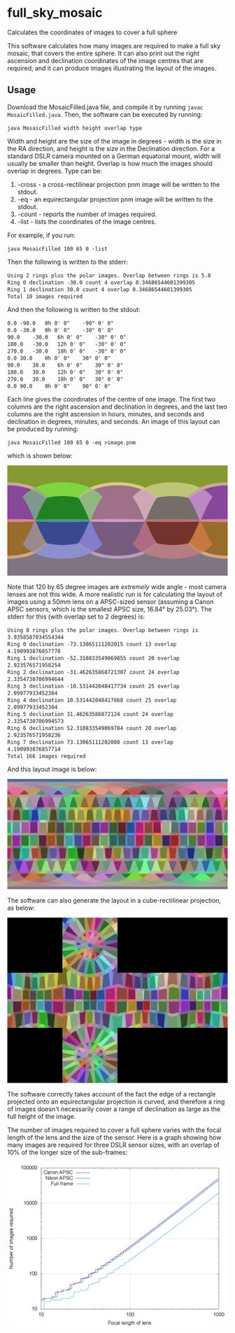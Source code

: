 # full_sky_mosaic
Calculates the coordinates of images to cover a full sphere

This software calculates how many images are required to make a full sky mosaic, that covers the entire sphere.
It can also print out the right ascension and declination coordinates of the image centres that are required, and it can produce images illustrating the layout of the images.

## Usage
Download the MosaicFilled.java file, and compile it by running `javac MosaicFilled.java`. Then, the software can be executed by running:
```
java MosaicFilled width height overlap type
```
Width and height are the size of the image in degrees - width is the size in the RA direction, and height is the size in the Declination direction.
For a standard DSLR camera mounted on a German equatorial mount, width will usually be smaller than height.
Overlap is how much the images should overlap in degrees.
Type can be:
1. -cross - a cross-rectilinear projection pnm image will be written to the stdout.
2. -eq - an equirectangular projection pnm image will be written to the stdout.
3. -count - reports the number of images required.
4. -list - lists the coordinates of the image centres.

For example, if you run:
```
java MosaicFilled 100 65 0 -list
```
Then the following is written to the stderr:
```
Using 2 rings plus the polar images. Overlap between rings is 5.0
Ring 0 declination -30.0 count 4 overlap 0.34686544601399305
Ring 1 declination 30.0 count 4 overlap 0.34686544601399305
Total 10 images required
```
And then the following is written to the stdout:
```
0.0	-90.0	0h 0' 0"	-90° 0' 0"
0.0	-30.0	0h 0' 0"	-30° 0' 0"
90.0	-30.0	6h 0' 0"	-30° 0' 0"
180.0	-30.0	12h 0' 0"	-30° 0' 0"
270.0	-30.0	18h 0' 0"	-30° 0' 0"
0.0	30.0	0h 0' 0"	30° 0' 0"
90.0	30.0	6h 0' 0"	30° 0' 0"
180.0	30.0	12h 0' 0"	30° 0' 0"
270.0	30.0	18h 0' 0"	30° 0' 0"
0.0	90.0	0h 0' 0"	90° 0' 0"
```
Each line gives the coordinates of the centre of one image. The first two columns are the right ascension and declination in degrees, and the last two columns are the right ascension in hours, minutes, and seconds and declination in degrees, minutes, and seconds.
An image of this layout can be produced by running:
```
java MosaicFilled 100 65 0 -eq >image.pnm
```
which is shown below:

![Image layout for 100x65 degree sub-frames](100x65_eq.png)

Note that 120 by 65 degree images are *extremely* wide angle - most camera lenses are not this wide. A more realistic run is for calculating the layout of images using a 50mm lens on a APSC-sized sensor (assuming a Canon APSC sensors, which is the smallest APSC size, 16.84° by 25.03°). The stderr for this (with overlap set to 2 degrees) is:
```
Using 8 rings plus the polar images. Overlap between rings is 3.9358587034554344
Ring 0 declination -73.13065111202015 count 13 overlap 4.190993876857778
Ring 1 declination -52.310833549069855 count 20 overlap 2.923576571958254
Ring 2 declination -31.462635868721307 count 24 overlap 2.3354730706994644
Ring 3 declination -10.531442048417734 count 25 overlap 2.09977933452304
Ring 4 declination 10.531442048417668 count 25 overlap 2.09977933452304
Ring 5 declination 31.46263586872124 count 24 overlap 2.3354730706994573
Ring 6 declination 52.310833549069784 count 20 overlap 2.923576571958236
Ring 7 declination 73.13065111202008 count 13 overlap 4.190993876857714
Total 166 images required
```
And this layout image is below:

![Image layout for 50mm lens](50mm_2deg_apsc_eq.png)

The software can also generate the layout in a cube-rectilinear projection, as below:

![Image layout for 50mm lens, cube-rectilinear](50mm_2deg_apsc_cross.png)

The software correctly takes account of the fact the edge of a rectangle projected onto an equirectangular projection is curved, and therefore a ring of images doesn't necessarily cover a range of declination as large as the full height of the image.

The number of images required to cover a full sphere varies with the focal length of the lens and the size of the sensor. Here is a graph showing how many images are required for three DSLR sensor sizes, with an overlap of 10% of the longer size of the sub-frames:

![Number of images required to cover a full sphere](count_graph.png)
